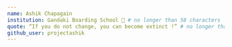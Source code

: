 ```yaml
---
name: Ashik Chapagain
institution: Gandaki Boarding School 🚩 # no longer than 58 characters
quote: “If you do not change, you can become extinct !” # no longer than 100 characters, avoid using quotes(") to guarantee the format remains the same.
github_user: projectashik
---
```

